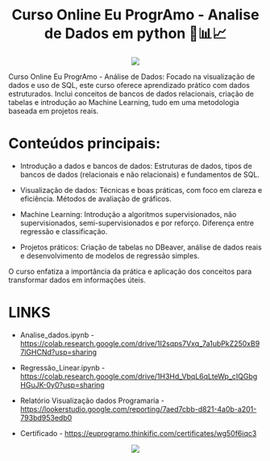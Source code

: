 
 <span align="center">

   # Curso Online Eu ProgrAmo - Analise de Dados em python 🔎📊📈

</span>



<div align="center">
<img src="https://github.com/user-attachments/assets/6265fc7e-b5b8-4483-b5dd-56a9c4fee282" />
</div>

<p align="center">


  
</p>


 Curso Online Eu ProgrAmo - Análise de Dados: Focado na visualização de dados e uso de SQL, este curso oferece aprendizado prático com dados estruturados. Inclui conceitos de bancos de dados relacionais, criação de tabelas e introdução ao Machine Learning, tudo em uma metodologia baseada em projetos reais.


 # Conteúdos principais:

- Introdução a dados e bancos de dados: Estruturas de dados, tipos de bancos de dados (relacionais e não relacionais) e fundamentos de SQL.
  
- Visualização de dados: Técnicas e boas práticas, com foco em clareza e eficiência. Métodos de avaliação de gráficos.
  
- Machine Learning: Introdução a algoritmos supervisionados, não supervisionados, semi-supervisionados e por reforço. Diferença entre regressão e classificação.
  
- Projetos práticos: Criação de tabelas no DBeaver, análise de dados reais e desenvolvimento de modelos de regressão simples.
  
O curso enfatiza a importância da prática e aplicação dos conceitos para transformar dados em informações úteis.



# LINKS 
- Analise_dados.ipynb - https://colab.research.google.com/drive/1I2sqps7Vxq_7a1ubPkZ250xB97lGHCNd?usp=sharing
  
- Regressão_Linear.ipynb - https://colab.research.google.com/drive/1H3Hd_VbqL6qLteWp_cIQGbgHGuJK-0y0?usp=sharing

- Relatório Visualização dados Programaria - https://lookerstudio.google.com/reporting/7aed7cbb-d821-4a0b-a201-793bd953edb0

- Certificado - https://euprogramo.thinkific.com/certificates/wg50f6iqc3


<div align="center">
<img src="https://github.com/user-attachments/assets/7e05a7cc-1ae3-4212-bc75-c0800f826938" />
</div>
